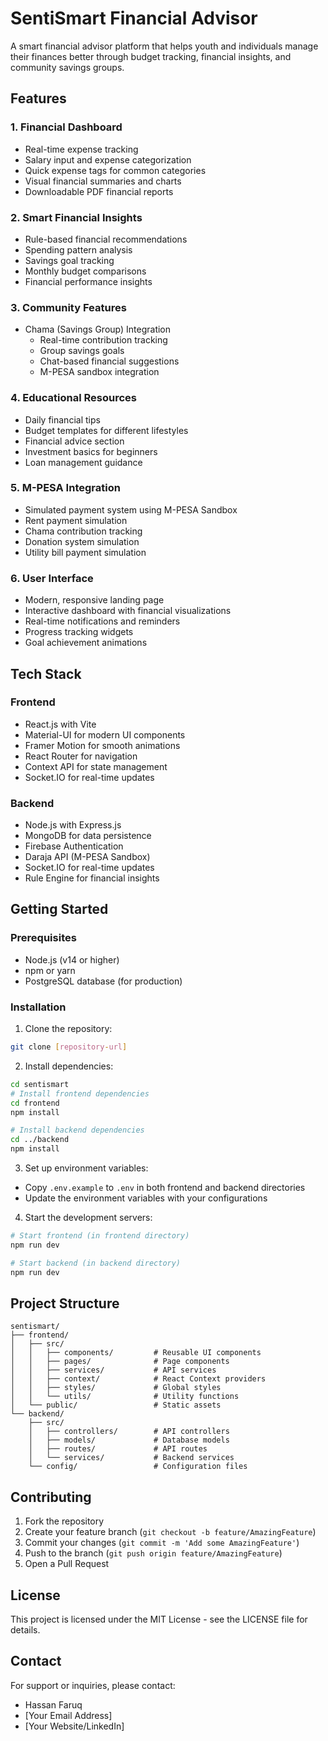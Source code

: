 # SentiSmart Financial Advisor

A smart financial advisor platform that helps youth and individuals manage their finances better through budget tracking, financial insights, and community savings groups.

## Features

### 1. Financial Dashboard
- Real-time expense tracking
- Salary input and expense categorization
- Quick expense tags for common categories
- Visual financial summaries and charts
- Downloadable PDF financial reports

### 2. Smart Financial Insights
- Rule-based financial recommendations
- Spending pattern analysis
- Savings goal tracking
- Monthly budget comparisons
- Financial performance insights

### 3. Community Features
- Chama (Savings Group) Integration
  - Real-time contribution tracking
  - Group savings goals
  - Chat-based financial suggestions
  - M-PESA sandbox integration

### 4. Educational Resources
- Daily financial tips
- Budget templates for different lifestyles
- Financial advice section
- Investment basics for beginners
- Loan management guidance

### 5. M-PESA Integration
- Simulated payment system using M-PESA Sandbox
- Rent payment simulation
- Chama contribution tracking
- Donation system simulation
- Utility bill payment simulation

### 6. User Interface
- Modern, responsive landing page
- Interactive dashboard with financial visualizations
- Real-time notifications and reminders
- Progress tracking widgets
- Goal achievement animations

## Tech Stack

### Frontend
- React.js with Vite
- Material-UI for modern UI components
- Framer Motion for smooth animations
- React Router for navigation
- Context API for state management
- Socket.IO for real-time updates

### Backend
- Node.js with Express.js
- MongoDB for data persistence
- Firebase Authentication
- Daraja API (M-PESA Sandbox)
- Socket.IO for real-time updates
- Rule Engine for financial insights

## Getting Started

### Prerequisites
- Node.js (v14 or higher)
- npm or yarn
- PostgreSQL database (for production)

### Installation

1. Clone the repository:
```bash
git clone [repository-url]
```

2. Install dependencies:
```bash
cd sentismart
# Install frontend dependencies
cd frontend
npm install

# Install backend dependencies
cd ../backend
npm install
```

3. Set up environment variables:
- Copy `.env.example` to `.env` in both frontend and backend directories
- Update the environment variables with your configurations

4. Start the development servers:
```bash
# Start frontend (in frontend directory)
npm run dev

# Start backend (in backend directory)
npm run dev
```

## Project Structure

```
sentismart/
├── frontend/
│   ├── src/
│   │   ├── components/         # Reusable UI components
│   │   ├── pages/              # Page components
│   │   ├── services/           # API services
│   │   ├── context/            # React Context providers
│   │   ├── styles/             # Global styles
│   │   └── utils/              # Utility functions
│   └── public/                 # Static assets
└── backend/
    ├── src/
    │   ├── controllers/        # API controllers
    │   ├── models/             # Database models
    │   ├── routes/             # API routes
    │   └── services/           # Backend services
    └── config/                 # Configuration files
```

## Contributing

1. Fork the repository
2. Create your feature branch (`git checkout -b feature/AmazingFeature`)
3. Commit your changes (`git commit -m 'Add some AmazingFeature'`)
4. Push to the branch (`git push origin feature/AmazingFeature`)
5. Open a Pull Request

## License

This project is licensed under the MIT License - see the LICENSE file for details.

## Contact

For support or inquiries, please contact:
- Hassan Faruq
- [Your Email Address]
- [Your Website/LinkedIn]
